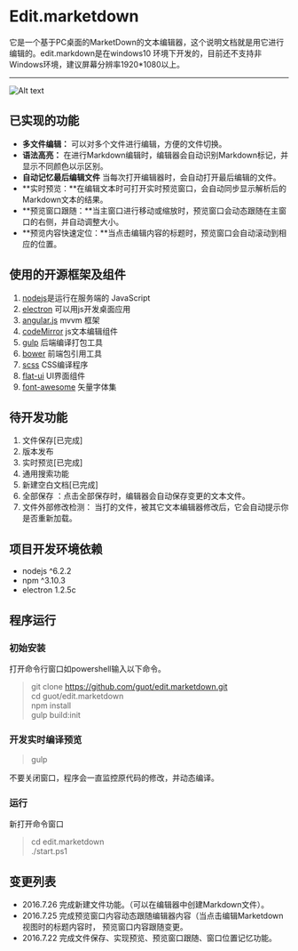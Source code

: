 # Edit.marketdown
它是一个基于PC桌面的MarketDown的文本编辑器，这个说明文档就是用它进行编辑的。edit.markdown是在windows10
环境下开发的，目前还不支持非Windows环境，建议屏幕分辨率1920\*1080以上。
***
![Alt text](https://github.com/guot/edit.marketdown/blob/master/screenshot/screenshot1.PNG?raw=true)

## 已实现的功能
 
* **多文件编辑：** 可以对多个文件进行编辑，方便的文件切换。  
* **语法高亮：** 在进行Markdown编辑时，编辑器会自动识别Markdown标记，并显示不同颜色以示区别。
* **自动记忆最后编辑文件** 当每次打开编辑器时，会自动打开最后编辑的文件。
* **实时预览：**在编辑文本时可打开实时预览窗口，会自动同步显示解析后的Markdown文本的结果。
* **预览窗口跟随：**当主窗口进行移动或缩放时，预览窗口会动态跟随在主窗口的右侧，并自动调整大小。
* **预览内容快速定位：**当点击编辑内容的标题时，预览窗口会自动滚动到相应的位置。

## 使用的开源框架及组件
 
1. [nodejs](https://nodejs.org)是运行在服务端的 JavaScript
2. [electron](http://electron.atom.io/) 可以用js开发桌面应用
3. [angular.js](https://github.com/angular/angular.js) mvvm 框架
4. [codeMirror](http://codemirror.net/) js文本编辑组件
5. [gulp](http://gulpjs.com/) 后端编译打包工具
6. [bower](https://bower.io/) 前端包引用工具
7. [scss](http://sass-lang.com/) CSS编译程序
8. [flat-ui](http://www.flat-ui.com/) UI界面组件
9. [font-awesome](http://fontawesome.io/) 矢量字体集

## 待开发功能

1. 文件保存[已完成]
2. 版本发布
3. 实时预览[已完成]
4. 通用搜索功能
5. 新建空白文档[已完成]
6. 全部保存 ：点击全部保存时，编辑器会自动保存变更的文本文件。
7. 文件外部修改检测： 当打的文件，被其它文本编辑器修改后，它会自动提示你是否重新加载。
 
## 项目开发环境依赖

 
- nodejs ^6.2.2    
- npm ^3.10.3      
- electron 1.2.5c
 

## 程序运行
### 初始安装
 打开命令行窗口如powershell输入以下命令。   
> git clone https://github.com/guot/edit.marketdown.git   
> cd guot/edit.marketdown   
> npm install   
> gulp  build:init   

### 开发实时编译预览

> gulp   
   

不要关闭窗口，程序会一直监控原代码的修改，并动态编译。
### 运行
新打开命令窗口
 
 >cd edit.marketdown   
 >./start.ps1   
 

## 变更列表
- 2016.7.26 完成新建文件功能。（可以在编辑器中创建Markdown文件）。
- 2016.7.25 完成预览窗口内容动态跟随编辑器内容（当点击编辑Marketdown视图时的标题内容时，
预览窗口内容跟随变更。   
- 2016.7.22 完成文件保存、实现预览、预览窗口跟随、窗口位置记忆功能。




